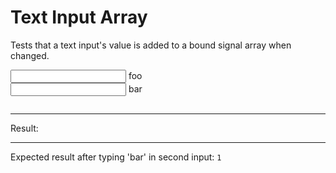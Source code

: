 # Text Input Array

Tests that a text input's value is added to a bound signal array when changed.

<div data-signals-result="['foo']">
  <input class="input input-bordered" type="text" data-bind-result  /> foo
  <br>
  <input class="input input-bordered" type="text" data-bind-result id="populatable" /> bar
  <pre data-text="JSON.stringify($result)"></pre>
  <hr />
  Result:
  <code id="result" data-text="$result.includes('foo') && $result.includes('bar') ? 1 : 0"></code>
  <hr />
  Expected result after typing 'bar' in second input: <code>1</code>
</div>
